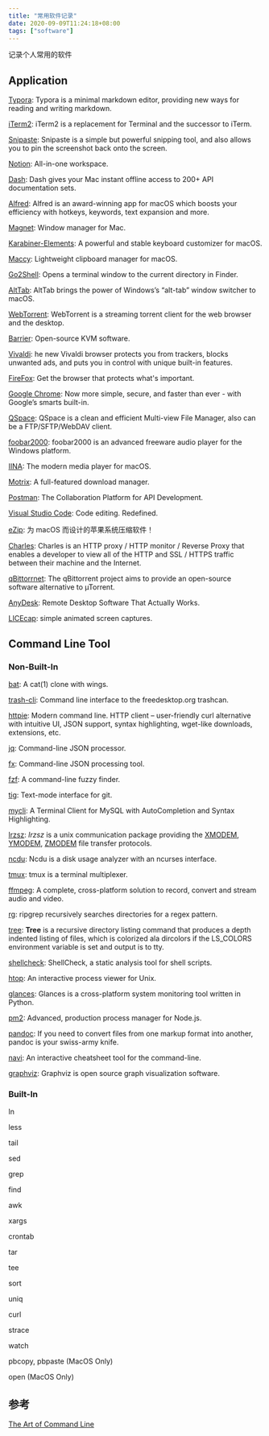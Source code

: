 ```yaml
---
title: "常用软件记录"
date: 2020-09-09T11:24:18+08:00
tags: ["software"]
---
```


记录个人常用的软件

## Application

[Typora](https://typora.io/): Typora is a minimal markdown editor, providing new ways for reading and writing markdown.

[iTerm2](https://www.iterm2.com/): iTerm2 is a replacement for Terminal and the successor to iTerm.

[Snipaste](https://www.snipaste.com/): Snipaste is a simple but powerful snipping tool, and also allows you to pin the screenshot back onto the screen.

[Notion](https://www.notion.so/): All-in-one workspace.

[Dash](https://kapeli.com/dash): Dash gives your Mac instant offline access to 200+ API documentation sets.

[Alfred](https://www.alfredapp.com/): Alfred is an award-winning app for macOS which boosts your efficiency with hotkeys, keywords, text expansion and more.

[Magnet](https://magnet.crowdcafe.com/): Window manager for Mac.

[Karabiner-Elements](https://karabiner-elements.pqrs.org/): A powerful and stable keyboard customizer for macOS.

[Maccy](https://maccy.app/): Lightweight clipboard manager for macOS.

[Go2Shell](https://zipzapmac.com/Go2Shell): Opens a terminal window to the current directory in Finder.

[AltTab](https://alt-tab-macos.netlify.app/): AltTab brings the power of Windows’s “alt-tab” window switcher to macOS.

[WebTorrent](https://webtorrent.io/): WebTorrent is a streaming torrent client for the web browser and the desktop.

[Barrier](https://github.com/debauchee/barrier): Open-source KVM software.

[Vivaldi](https://vivaldi.com/): he new Vivaldi browser protects you from trackers, blocks unwanted ads, and puts you in control with unique built-in features.

[FireFox](https://www.mozilla.org/en-US/): Get the browser that protects what's important.

[Google Chrome](https://www.google.com/intl/en_us/chrome/): Now more simple, secure, and faster than ever - with Google’s smarts built-in.

[QSpace](https://apps.apple.com/cn/app/qspace/id1469774098?mt=12): QSpace is a clean and efficient Multi-view File Manager, also can be a FTP/SFTP/WebDAV client.

[foobar2000](https://www.foobar2000.org/): foobar2000 is an advanced freeware audio player for the Windows platform.

[IINA](https://iina.io/): The modern media player for macOS.

[Motrix](https://motrix.app/): A full-featured download manager.

[Postman](https://www.postman.com/): The Collaboration Platform for API Development.

[Visual Studio Code](https://code.visualstudio.com/): Code editing. Redefined.

[eZip](https://ezip.awehunt.com/?locale=en-CN): 为 macOS 而设计的苹果系统压缩软件！

[Charles](https://www.charlesproxy.com/): Charles is an HTTP proxy / HTTP monitor / Reverse Proxy that enables a developer to view all of the HTTP and SSL / HTTPS traffic between their machine and the Internet.

[qBittorrnet](https://www.qbittorrent.org): The qBittorrent project aims to provide an open-source software alternative to µTorrent.

[AnyDesk](https://anydesk.com/remote-desktop): Remote Desktop Software That Actually Works.

[LICEcap](https://www.cockos.com/licecap/): simple animated screen captures.

## Command Line Tool

### Non-Built-In

[bat](https://github.com/sharkdp/bat): A cat(1) clone with wings.

[trash-cli](https://github.com/andreafrancia/trash-cli): Command line interface to the freedesktop.org trashcan.

[httpie](https://github.com/jakubroztocil/httpie): Modern command line. HTTP client – user-friendly curl alternative with intuitive UI, JSON support, syntax highlighting, wget-like downloads, extensions, etc.

[jq](https://github.com/stedolan/jq): Command-line JSON processor.

[fx](https://github.com/antonmedv/fx): Command-line JSON processing tool.

[fzf](https://github.com/junegunn/fzf): A command-line fuzzy finder.

[tig](https://github.com/jonas/tig): Text-mode interface for git.

[mycli](https://github.com/dbcli/mycli): A Terminal Client for MySQL with AutoCompletion and Syntax Highlighting.

[lrzsz](https://www.ohse.de/uwe/software/lrzsz.html): _lrzsz_ is a unix communication package providing the [ XMODEM, YMODEM](ftp://ftp.std.com/obi/Standards/FileTransfer/YMODEM8.DOC.1.Z), [ZMODEM](http://www.easysw.com/~mike/serial/zmodem.html) file transfer protocols.

[ncdu](https://dev.yorhel.nl/ncdu): Ncdu is a disk usage analyzer with an ncurses interface.

[tmux](https://github.com/tmux/tmux): tmux is a terminal multiplexer.

[ffmpeg](https://www.ffmpeg.org/): A complete, cross-platform solution to record, convert and stream audio and video.

[rg](https://github.com/BurntSushi/ripgrep): ripgrep recursively searches directories for a regex pattern.

[tree](http://mama.indstate.edu/users/ice/tree/): **Tree** is a recursive directory listing command that produces a depth indented listing of files, which is colorized ala dircolors if the LS_COLORS environment variable is set and output is to tty.

[shellcheck](https://github.com/koalaman/shellcheck): ShellCheck, a static analysis tool for shell scripts.

[htop](https://hisham.hm/htop/): An interactive process viewer for Unix.

[glances](https://nicolargo.github.io/glances/): Glances is a cross-platform system monitoring tool written in Python.

[pm2](http://pm2.keymetrics.io/): Advanced, production process manager for Node.js.

[pandoc](https://pandoc.org/): If you need to convert files from one markup format into another, pandoc is your swiss-army knife.

[navi](https://github.com/denisidoro/navi): An interactive cheatsheet tool for the command-line.

[graphviz](https://www.graphviz.org/): Graphviz is open source graph visualization software.

### Built-In

ln

less

tail

sed

grep

find

awk

xargs

crontab

tar

tee

sort

uniq

curl

strace

watch

pbcopy, pbpaste (MacOS Only)

open (MacOS Only)

## 参考

[The Art of Command Line](https://github.com/jlevy/the-art-of-command-line)
